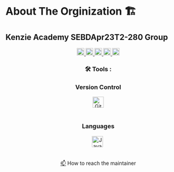 <!--
    ______
  / ____/________  __  ______
 / / __/ ___/ __ \/ / / / __ \
/ /_/ / /  / /_/ / /_/ / /_/ /
\____/_/   \____/\__,_/ .___/
                     /_/
    ____       _
   / __ \_____(_)
  / /_/ / ___/ /
 / ____/ /  / /
/_/   /_/__/ /
        /___/

Maintiner:    Kyle Gortych
Date Created: 
Members:      
-->

# About The Orginization :building_construction:
## Kenzie Academy SEBDApr23T2-280 Group

<div id="header" align="center">
  <!-- <img src="" width="512" alt="img"> -->
  <div id="badges">
      <a href="https://github.com/kylegortych">
        <img src="https://img.shields.io/badge/kylegortych-white?style=plastic&logo=&logoColor=blue" height="20" alt="kylegortych"/>
      </a>
      <a href="https://github.com/ashalewis1">
        <img src="https://img.shields.io/badge/ashalewis1-white?style=plastic&logo=&logoColor=blue" height="20" alt="ashalewis1"/>
      </a>
      <a href="https://github.com/nancyurciuoli">
        <img src="https://img.shields.io/badge/nancyurciuoli-white?style=plastic&logo=" height="20" alt="nancyurciuoli"/>
      </a>
      <a href="https://github.com/egrok99">
        <img src="https://img.shields.io/badge/egrok99-white?style=plastic&logo=" height="20" alt="egrok99"/>
      </a>
      <a href="https://github.com/molliver">
        <img src="https://img.shields.io/badge/molliver-white?style=plastic&logo=" height="20" alt="molliver"/>
      </a>
</div>






### :hammer_and_wrench: Tools :

<h3 align="center">Version Control</h3>

<div align="center">
  <img src="https://img.shields.io/badge/Git-white?style=plastic&logo=git&logoColor=red" title="Git" alt="Git" height="30"/>
</div>

<br>

<h3 align="center">Languages</h3>
<div align="center">
  <div>
    <img src="https://custom-icon-badges.demolab.com/badge/Java-white.svg?&sytle=plastic&logo=java" title="Java" alt="Java" height="30"/>&nbsp;
  </div>
  
</div>

<br>

<a href="your-gmail-link?">:mailbox:</a> How to reach the maintainer
